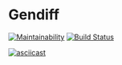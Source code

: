 # Gendiff


[![Maintainability](https://api.codeclimate.com/v1/badges/459be4bc69d9ba9481f0/maintainability)](https://codeclimate.com/github/NMVikings/project-lvl2-s329/maintainability)
[![Build Status](https://travis-ci.org/NMVikings/project-lvl2-s329.svg?branch=master)](https://travis-ci.org/NMVikings/project-lvl2-s329)


[![asciicast](https://asciinema.org/a/YE1mYPtppeHH9ZENZ48eaMUKN.png)](https://asciinema.org/a/YE1mYPtppeHH9ZENZ48eaMUKN)
